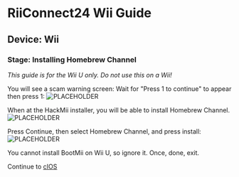 # RiiConnect24 Wii Guide
## Device: Wii
### Stage: Installing Homebrew Channel

<i class="notice--danger">This guide is for the Wii U only. Do not use this on a Wii!</i>

You will see a scam warning screen: Wait for "Press 1 to continue" to appear then press 1:
![PLACEHOLDER](http://placehold.it/350x150?text=Scam+Screen)

When at the HackMii installer, you will be able to install Homebrew Channel.
![PLACEHOLDER](http://placehold.it/350x150?text=Main+HackMii+Menu)

Press Continue, then select Homebrew Channel, and press install:
![PLACEHOLDER](http://placehold.it/350x150?text=HBC+Install)

You cannot install BootMii on Wii U, so ignore it.
Once, done, exit.

<div class="notice">Continue to <a href="cIOS">cIOS</a></div>